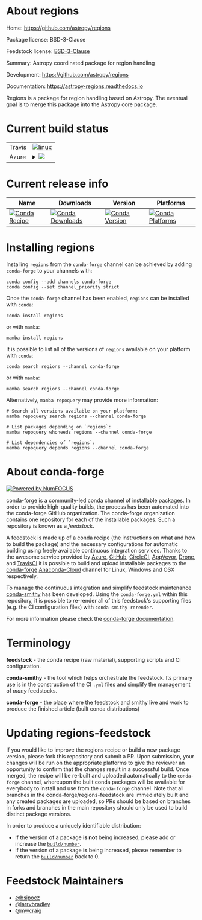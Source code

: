 About regions
=============

Home: https://github.com/astropy/regions

Package license: BSD-3-Clause

Feedstock license: [BSD-3-Clause](https://github.com/conda-forge/regions-feedstock/blob/main/LICENSE.txt)

Summary: Astropy coordinated package for region handling

Development: https://github.com/astropy/regions

Documentation: https://astropy-regions.readthedocs.io

Regions is a package for region handling based on Astropy. The
eventual goal is to merge this package into the Astropy core
package.


Current build status
====================


<table><tr>
    <td>Travis</td>
    <td>
      <a href="https://app.travis-ci.com/conda-forge/regions-feedstock">
        <img alt="linux" src="https://img.shields.io/travis/com/conda-forge/regions-feedstock/main.svg?label=Linux">
      </a>
    </td>
  </tr>
    
  <tr>
    <td>Azure</td>
    <td>
      <details>
        <summary>
          <a href="https://dev.azure.com/conda-forge/feedstock-builds/_build/latest?definitionId=1841&branchName=main">
            <img src="https://dev.azure.com/conda-forge/feedstock-builds/_apis/build/status/regions-feedstock?branchName=main">
          </a>
        </summary>
        <table>
          <thead><tr><th>Variant</th><th>Status</th></tr></thead>
          <tbody><tr>
              <td>linux_64_python3.8.____cpython</td>
              <td>
                <a href="https://dev.azure.com/conda-forge/feedstock-builds/_build/latest?definitionId=1841&branchName=main">
                  <img src="https://dev.azure.com/conda-forge/feedstock-builds/_apis/build/status/regions-feedstock?branchName=main&jobName=linux&configuration=linux_64_python3.8.____cpython" alt="variant">
                </a>
              </td>
            </tr><tr>
              <td>linux_64_python3.9.____cpython</td>
              <td>
                <a href="https://dev.azure.com/conda-forge/feedstock-builds/_build/latest?definitionId=1841&branchName=main">
                  <img src="https://dev.azure.com/conda-forge/feedstock-builds/_apis/build/status/regions-feedstock?branchName=main&jobName=linux&configuration=linux_64_python3.9.____cpython" alt="variant">
                </a>
              </td>
            </tr><tr>
              <td>linux_aarch64_python3.8.____cpython</td>
              <td>
                <a href="https://dev.azure.com/conda-forge/feedstock-builds/_build/latest?definitionId=1841&branchName=main">
                  <img src="https://dev.azure.com/conda-forge/feedstock-builds/_apis/build/status/regions-feedstock?branchName=main&jobName=linux&configuration=linux_aarch64_python3.8.____cpython" alt="variant">
                </a>
              </td>
            </tr><tr>
              <td>linux_aarch64_python3.9.____cpython</td>
              <td>
                <a href="https://dev.azure.com/conda-forge/feedstock-builds/_build/latest?definitionId=1841&branchName=main">
                  <img src="https://dev.azure.com/conda-forge/feedstock-builds/_apis/build/status/regions-feedstock?branchName=main&jobName=linux&configuration=linux_aarch64_python3.9.____cpython" alt="variant">
                </a>
              </td>
            </tr><tr>
              <td>linux_ppc64le_python3.8.____cpython</td>
              <td>
                <a href="https://dev.azure.com/conda-forge/feedstock-builds/_build/latest?definitionId=1841&branchName=main">
                  <img src="https://dev.azure.com/conda-forge/feedstock-builds/_apis/build/status/regions-feedstock?branchName=main&jobName=linux&configuration=linux_ppc64le_python3.8.____cpython" alt="variant">
                </a>
              </td>
            </tr><tr>
              <td>linux_ppc64le_python3.9.____cpython</td>
              <td>
                <a href="https://dev.azure.com/conda-forge/feedstock-builds/_build/latest?definitionId=1841&branchName=main">
                  <img src="https://dev.azure.com/conda-forge/feedstock-builds/_apis/build/status/regions-feedstock?branchName=main&jobName=linux&configuration=linux_ppc64le_python3.9.____cpython" alt="variant">
                </a>
              </td>
            </tr><tr>
              <td>osx_64_python3.8.____cpython</td>
              <td>
                <a href="https://dev.azure.com/conda-forge/feedstock-builds/_build/latest?definitionId=1841&branchName=main">
                  <img src="https://dev.azure.com/conda-forge/feedstock-builds/_apis/build/status/regions-feedstock?branchName=main&jobName=osx&configuration=osx_64_python3.8.____cpython" alt="variant">
                </a>
              </td>
            </tr><tr>
              <td>osx_64_python3.9.____cpython</td>
              <td>
                <a href="https://dev.azure.com/conda-forge/feedstock-builds/_build/latest?definitionId=1841&branchName=main">
                  <img src="https://dev.azure.com/conda-forge/feedstock-builds/_apis/build/status/regions-feedstock?branchName=main&jobName=osx&configuration=osx_64_python3.9.____cpython" alt="variant">
                </a>
              </td>
            </tr><tr>
              <td>osx_arm64_python3.8.____cpython</td>
              <td>
                <a href="https://dev.azure.com/conda-forge/feedstock-builds/_build/latest?definitionId=1841&branchName=main">
                  <img src="https://dev.azure.com/conda-forge/feedstock-builds/_apis/build/status/regions-feedstock?branchName=main&jobName=osx&configuration=osx_arm64_python3.8.____cpython" alt="variant">
                </a>
              </td>
            </tr><tr>
              <td>osx_arm64_python3.9.____cpython</td>
              <td>
                <a href="https://dev.azure.com/conda-forge/feedstock-builds/_build/latest?definitionId=1841&branchName=main">
                  <img src="https://dev.azure.com/conda-forge/feedstock-builds/_apis/build/status/regions-feedstock?branchName=main&jobName=osx&configuration=osx_arm64_python3.9.____cpython" alt="variant">
                </a>
              </td>
            </tr><tr>
              <td>win_64_python3.8.____cpython</td>
              <td>
                <a href="https://dev.azure.com/conda-forge/feedstock-builds/_build/latest?definitionId=1841&branchName=main">
                  <img src="https://dev.azure.com/conda-forge/feedstock-builds/_apis/build/status/regions-feedstock?branchName=main&jobName=win&configuration=win_64_python3.8.____cpython" alt="variant">
                </a>
              </td>
            </tr><tr>
              <td>win_64_python3.9.____cpython</td>
              <td>
                <a href="https://dev.azure.com/conda-forge/feedstock-builds/_build/latest?definitionId=1841&branchName=main">
                  <img src="https://dev.azure.com/conda-forge/feedstock-builds/_apis/build/status/regions-feedstock?branchName=main&jobName=win&configuration=win_64_python3.9.____cpython" alt="variant">
                </a>
              </td>
            </tr>
          </tbody>
        </table>
      </details>
    </td>
  </tr>
</table>

Current release info
====================

| Name | Downloads | Version | Platforms |
| --- | --- | --- | --- |
| [![Conda Recipe](https://img.shields.io/badge/recipe-regions-green.svg)](https://anaconda.org/conda-forge/regions) | [![Conda Downloads](https://img.shields.io/conda/dn/conda-forge/regions.svg)](https://anaconda.org/conda-forge/regions) | [![Conda Version](https://img.shields.io/conda/vn/conda-forge/regions.svg)](https://anaconda.org/conda-forge/regions) | [![Conda Platforms](https://img.shields.io/conda/pn/conda-forge/regions.svg)](https://anaconda.org/conda-forge/regions) |

Installing regions
==================

Installing `regions` from the `conda-forge` channel can be achieved by adding `conda-forge` to your channels with:

```
conda config --add channels conda-forge
conda config --set channel_priority strict
```

Once the `conda-forge` channel has been enabled, `regions` can be installed with `conda`:

```
conda install regions
```

or with `mamba`:

```
mamba install regions
```

It is possible to list all of the versions of `regions` available on your platform with `conda`:

```
conda search regions --channel conda-forge
```

or with `mamba`:

```
mamba search regions --channel conda-forge
```

Alternatively, `mamba repoquery` may provide more information:

```
# Search all versions available on your platform:
mamba repoquery search regions --channel conda-forge

# List packages depending on `regions`:
mamba repoquery whoneeds regions --channel conda-forge

# List dependencies of `regions`:
mamba repoquery depends regions --channel conda-forge
```


About conda-forge
=================

[![Powered by
NumFOCUS](https://img.shields.io/badge/powered%20by-NumFOCUS-orange.svg?style=flat&colorA=E1523D&colorB=007D8A)](https://numfocus.org)

conda-forge is a community-led conda channel of installable packages.
In order to provide high-quality builds, the process has been automated into the
conda-forge GitHub organization. The conda-forge organization contains one repository
for each of the installable packages. Such a repository is known as a *feedstock*.

A feedstock is made up of a conda recipe (the instructions on what and how to build
the package) and the necessary configurations for automatic building using freely
available continuous integration services. Thanks to the awesome service provided by
[Azure](https://azure.microsoft.com/en-us/services/devops/), [GitHub](https://github.com/),
[CircleCI](https://circleci.com/), [AppVeyor](https://www.appveyor.com/),
[Drone](https://cloud.drone.io/welcome), and [TravisCI](https://travis-ci.com/)
it is possible to build and upload installable packages to the
[conda-forge](https://anaconda.org/conda-forge) [Anaconda-Cloud](https://anaconda.org/)
channel for Linux, Windows and OSX respectively.

To manage the continuous integration and simplify feedstock maintenance
[conda-smithy](https://github.com/conda-forge/conda-smithy) has been developed.
Using the ``conda-forge.yml`` within this repository, it is possible to re-render all of
this feedstock's supporting files (e.g. the CI configuration files) with ``conda smithy rerender``.

For more information please check the [conda-forge documentation](https://conda-forge.org/docs/).

Terminology
===========

**feedstock** - the conda recipe (raw material), supporting scripts and CI configuration.

**conda-smithy** - the tool which helps orchestrate the feedstock.
                   Its primary use is in the construction of the CI ``.yml`` files
                   and simplify the management of *many* feedstocks.

**conda-forge** - the place where the feedstock and smithy live and work to
                  produce the finished article (built conda distributions)


Updating regions-feedstock
==========================

If you would like to improve the regions recipe or build a new
package version, please fork this repository and submit a PR. Upon submission,
your changes will be run on the appropriate platforms to give the reviewer an
opportunity to confirm that the changes result in a successful build. Once
merged, the recipe will be re-built and uploaded automatically to the
`conda-forge` channel, whereupon the built conda packages will be available for
everybody to install and use from the `conda-forge` channel.
Note that all branches in the conda-forge/regions-feedstock are
immediately built and any created packages are uploaded, so PRs should be based
on branches in forks and branches in the main repository should only be used to
build distinct package versions.

In order to produce a uniquely identifiable distribution:
 * If the version of a package **is not** being increased, please add or increase
   the [``build/number``](https://docs.conda.io/projects/conda-build/en/latest/resources/define-metadata.html#build-number-and-string).
 * If the version of a package **is** being increased, please remember to return
   the [``build/number``](https://docs.conda.io/projects/conda-build/en/latest/resources/define-metadata.html#build-number-and-string)
   back to 0.

Feedstock Maintainers
=====================

* [@bsipocz](https://github.com/bsipocz/)
* [@larrybradley](https://github.com/larrybradley/)
* [@mwcraig](https://github.com/mwcraig/)


